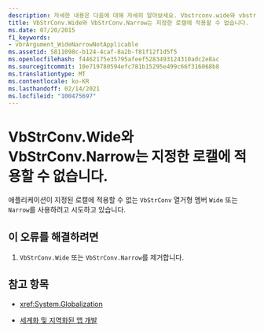 ```yaml
---
description: 자세한 내용은 다음에 대해 자세히 알아보세요. Vbstrconv.wide와 vbstrconv.narrow 및 Vbstrconv.wide와 vbstrconv.narrow는 지정 된 로캘에 적용 되지 않습니다.
title: VbStrConv.Wide와 VbStrConv.Narrow는 지정한 로캘에 적용할 수 없습니다.
ms.date: 07/20/2015
f1_keywords:
- vbrArgument_WideNarrowNotApplicable
ms.assetid: 5811098c-b124-4caf-8a2b-f81f12f1d5f5
ms.openlocfilehash: f4462175e35795afeef5283493124310adc2e8ac
ms.sourcegitcommit: 10e719780594efc781b15295e499c66f316068b8
ms.translationtype: MT
ms.contentlocale: ko-KR
ms.lasthandoff: 02/14/2021
ms.locfileid: "100475697"
---
```

# <a name="vbstrconvwide-and-vbstrconvnarrow-are-not-applicable-to-the-locale-specified"></a>VbStrConv.Wide와 VbStrConv.Narrow는 지정한 로캘에 적용할 수 없습니다.

애플리케이션이 지정된 로캘에 적용할 수 없는 `VbStrConv` 열거형 멤버 `Wide` 또는 `Narrow`를 사용하려고 시도하고 있습니다.  
  
## <a name="to-correct-this-error"></a>이 오류를 해결하려면  
  
1. `VbStrConv.Wide` 또는 `VbStrConv.Narrow`를 제거합니다.  
  
## <a name="see-also"></a>참고 항목

- <xref:System.Globalization>

- [세계화 및 지역화된 앱 개발](/visualstudio/ide/globalizing-and-localizing-applications)
